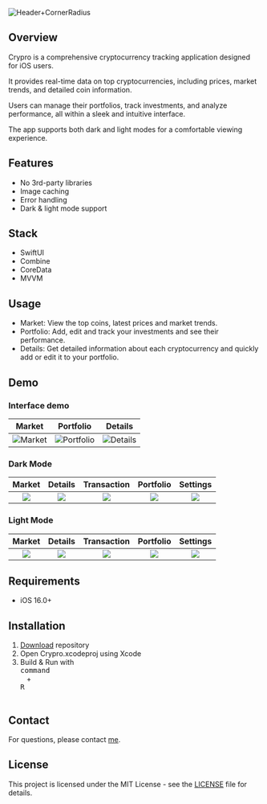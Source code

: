 ![Header+CornerRadius](https://github.com/user-attachments/assets/ccddc452-8f42-438b-b91f-3987bb8c6c2c)

## Overview

Crypro is a comprehensive cryptocurrency tracking application designed for iOS users. 

It provides real-time data on top cryptocurrencies, including prices, market trends, and detailed coin information. 

Users can manage their portfolios, track investments, and analyze performance, all within a sleek and intuitive interface. 

The app supports both dark and light modes for a comfortable viewing experience.

## Features

* No 3rd-party libraries
* Image caching
* Error handling
* Dark & light mode support

## Stack

* SwiftUI
* Combine
* CoreData
* MVVM

##  Usage

* Market: View the top coins, latest prices and market trends.
* Portfolio: Add, edit and track your investments and see their performance.
* Details: Get detailed information about each cryptocurrency and quickly add or edit it to your portfolio.

## Demo

### Interface demo
| Market | Portfolio | Details |
:---:|:---:|:---:
![Market](https://github.com/user-attachments/assets/709471a9-9b37-4d36-8cee-a51a8e571a53) | ![Portfolio](https://github.com/user-attachments/assets/23765f1b-0944-4455-939c-c60e5cdb5187) | ![Details](https://github.com/user-attachments/assets/ec33cddf-15d1-485d-85d4-f5da0de1481f)

### Dark Mode 
| Market | Details | Transaction | Portfolio | Settings |
:---:|:---:|:---:|:---:|:---:
<img src="https://github.com/user-attachments/assets/b3798b99-62e3-46cd-af2c-839914106ac0"> | <img src="https://github.com/user-attachments/assets/1aa4d42d-d559-442d-befa-8593edc162cb"> | <img src="https://github.com/user-attachments/assets/90d9cf78-0b7f-4a0c-bb61-61ed4f7c1eb9"> | <img src="https://github.com/user-attachments/assets/a09e6aef-08ee-4144-955c-3b609b84c7ba"> | <img src="https://github.com/user-attachments/assets/8d347fe6-79e6-4b02-a7ed-3462f38ab9dc">



### Light Mode
| Market | Details | Transaction | Portfolio | Settings |
:---:|:---:|:---:|:---:|:---:
<img src="https://github.com/user-attachments/assets/ec18c021-6367-4764-b74d-100401718129"> | <img src="https://github.com/user-attachments/assets/d15907cd-a92b-474e-9107-28d9227ad945"> | <img src="https://github.com/user-attachments/assets/441581b4-881d-4c34-8ceb-9524ded792de"> | <img src="https://github.com/user-attachments/assets/7c734371-27a1-4507-98d8-8b479863657b"> | <img src="https://github.com/user-attachments/assets/163b2ecc-4afa-450b-add6-6c7eaec0586e">

## Requirements
* iOS 16.0+

## Installation

1. [Download](https://github.com/Beavean/Crypro/archive/refs/heads/main.zip) repository
2. Open Crypro.xcodeproj using Xcode
3. Build & Run with <kbd> <br> command <br> </kbd> + <kbd> <br>R<br> </kbd>

## Contact
For questions, please contact [me](https://github.com/Antomated).

## License

This project is licensed under the MIT License - see the [LICENSE](LICENSE) file for details.
